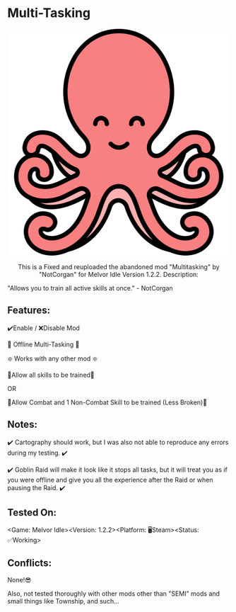 # Multi-Tasking

<p align="center">
  <img width="512" height="512" src="https://github.com/NaviNieve/Multi-Tasking/blob/main/assets/octopus.png?raw=true">
</p>

<p align="center">
  This is a Fixed and reuploaded the abandoned mod "Multitasking" by "NotCorgan" for Melvor Idle Version 1.2.2.
  Description:
  
  "Allows you to train all active skills at once." - NotCorgan
  
  ## Features:
  
  ✔️Enable / ❌Disable Mod
  
  💪 Offline Multi-Tasking 💪
  
  ❇️ Works with any other mod ❇️
  
   
  
  🔢Allow all skills to be trained🔢
  
  OR
  
  👑Allow Combat and 1 Non-Combat Skill to be trained (Less Broken)👑
  
   
  
  ## Notes:
  
  ✔️ Cartography should work, but I was also not able to reproduce any errors during my testing. ✔️ 
  
  ✔️ Goblin Raid will make it look like it stops all tasks, but it will treat you as if you were offline and give you all the experience after the Raid or when pausing the Raid. ✔️ 
  
   
  
  ## Tested On:
  
  <Game: Melvor Idle><Version: 1.2.2><Platform: 🖥Steam><Status: ✅Working>
  
   
  
  ## Conflicts:
  
  None!😎
  
  Also, not tested thoroughly with other mods other than "SEMI" mods and small things like Township, and such...
</p>
